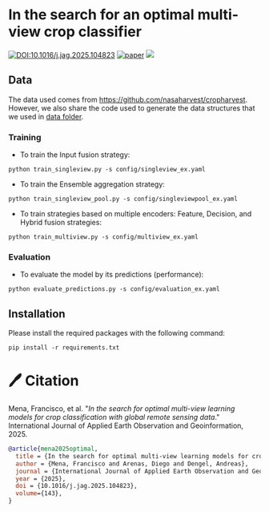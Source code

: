 # In the search for an optimal multi-view crop classifier
[![DOI:10.1016/j.jag.2025.104823](http://img.shields.io/badge/DOI-10.1016/j.jag.2025.104823-blue.svg)](https://doi.org/10.1016/j.jag.2025.104823)
[![paper](https://img.shields.io/badge/arXiv-2308.05407-D12424)](https://www.arxiv.org/abs/2308.05407) 
<a href="https://github.com/fmenat/mvlearning">  <img src="https://img.shields.io/badge/Package-mvlearning-blue"/>  </a> 


## Data
The data used comes from https://github.com/nasaharvest/cropharvest. However, we also share the code used to generate the data structures that we used in [data folder](./data).

### Training
* To train the Input fusion strategy:  
```
python train_singleview.py -s config/singleview_ex.yaml
```
* To train the Ensemble aggregation strategy:  
```
python train_singleview_pool.py -s config/singleviewpool_ex.yaml
```
* To train strategies based on multiple encoders: Feature, Decision, and Hybrid fusion strategies:
```
python train_multiview.py -s config/multiview_ex.yaml
```

### Evaluation
* To evaluate the model by its predictions (performance):
```
python evaluate_predictions.py -s config/evaluation_ex.yaml
```


## Installation
Please install the required packages with the following command:
```
pip install -r requirements.txt
```

# 🖊️ Citation

Mena, Francisco, et al. "*In the search for optimal multi-view learning models for crop classification with global remote sensing data*." International Journal of Applied Earth Observation and Geoinformation, 2025.
```bibtex
@article{mena2025optimal,
  title = {In the search for optimal multi-view learning models for crop classification with global remote sensing data},
  author = {Mena, Francisco and Arenas, Diego and Dengel, Andreas},
  journal = {International Journal of Applied Earth Observation and Geoinformation},
  year = {2025},
  doi = {10.1016/j.jag.2025.104823},
  volume={143},
}
```
